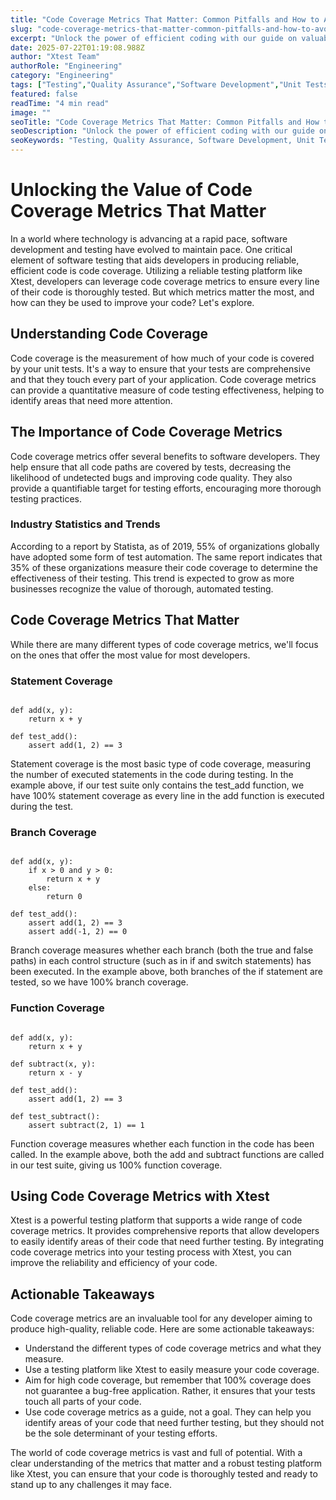 ```yaml
---
title: "Code Coverage Metrics That Matter: Common Pitfalls and How to Avoid Them"
slug: "code-coverage-metrics-that-matter-common-pitfalls-and-how-to-avoid-them"
excerpt: "Unlock the power of efficient coding with our guide on valuable code coverage metrics. Learn how these crucial parameters can enhance your software quality, streamline debugging, and boost your teams productivity. Dont miss our expert insights on leveraging code coverage metrics to their full potential."
date: 2025-07-22T01:19:08.988Z
author: "Xtest Team"
authorRole: "Engineering"
category: "Engineering"
tags: ["Testing","Quality Assurance","Software Development","Unit Tests","TDD"]
featured: false
readTime: "4 min read"
image: ""
seoTitle: "Code Coverage Metrics That Matter: Common Pitfalls and How to Avoid Them"
seoDescription: "Unlock the power of efficient coding with our guide on valuable code coverage metrics. Learn how these crucial parameters can enhance your software quality, streamline debugging, and boost your teams productivity. Dont miss our expert insights on leveraging code coverage metrics to their full potential."
seoKeywords: "Testing, Quality Assurance, Software Development, Unit Tests, TDD"
---
```


# Unlocking the Value of Code Coverage Metrics That Matter

In a world where technology is advancing at a rapid pace, software development and testing have evolved to maintain pace. One critical element of software testing that aids developers in producing reliable, efficient code is code coverage. Utilizing a reliable testing platform like Xtest, developers can leverage code coverage metrics to ensure every line of their code is thoroughly tested. But which metrics matter the most, and how can they be used to improve your code? Let's explore.

## Understanding Code Coverage

Code coverage is the measurement of how much of your code is covered by your unit tests. It's a way to ensure that your tests are comprehensive and that they touch every part of your application. Code coverage metrics can provide a quantitative measure of code testing effectiveness, helping to identify areas that need more attention.

## The Importance of Code Coverage Metrics

Code coverage metrics offer several benefits to software developers. They help ensure that all code paths are covered by tests, decreasing the likelihood of undetected bugs and improving code quality. They also provide a quantifiable target for testing efforts, encouraging more thorough testing practices.

### Industry Statistics and Trends

According to a report by Statista, as of 2019, 55% of organizations globally have adopted some form of test automation. The same report indicates that 35% of these organizations measure their code coverage to determine the effectiveness of their testing. This trend is expected to grow as more businesses recognize the value of thorough, automated testing.

## Code Coverage Metrics That Matter

While there are many different types of code coverage metrics, we'll focus on the ones that offer the most value for most developers.

### Statement Coverage

```

def add(x, y):
    return x + y

def test_add():
    assert add(1, 2) == 3
```

Statement coverage is the most basic type of code coverage, measuring the number of executed statements in the code during testing. In the example above, if our test suite only contains the test\_add function, we have 100% statement coverage as every line in the add function is executed during the test.

### Branch Coverage

```

def add(x, y):
    if x > 0 and y > 0:
        return x + y
    else:
        return 0

def test_add():
    assert add(1, 2) == 3
    assert add(-1, 2) == 0
```

Branch coverage measures whether each branch (both the true and false paths) in each control structure (such as in if and switch statements) has been executed. In the example above, both branches of the if statement are tested, so we have 100% branch coverage.

### Function Coverage

```

def add(x, y):
    return x + y

def subtract(x, y):
    return x - y

def test_add():
    assert add(1, 2) == 3

def test_subtract():
    assert subtract(2, 1) == 1
```

Function coverage measures whether each function in the code has been called. In the example above, both the add and subtract functions are called in our test suite, giving us 100% function coverage.

## Using Code Coverage Metrics with Xtest

Xtest is a powerful testing platform that supports a wide range of code coverage metrics. It provides comprehensive reports that allow developers to easily identify areas of their code that need further testing. By integrating code coverage metrics into your testing process with Xtest, you can improve the reliability and efficiency of your code.

## Actionable Takeaways

Code coverage metrics are an invaluable tool for any developer aiming to produce high-quality, reliable code. Here are some actionable takeaways:

*   Understand the different types of code coverage metrics and what they measure.
*   Use a testing platform like Xtest to easily measure your code coverage.
*   Aim for high code coverage, but remember that 100% coverage does not guarantee a bug-free application. Rather, it ensures that your tests touch all parts of your code.
*   Use code coverage metrics as a guide, not a goal. They can help you identify areas of your code that need further testing, but they should not be the sole determinant of your testing efforts.

The world of code coverage metrics is vast and full of potential. With a clear understanding of the metrics that matter and a robust testing platform like Xtest, you can ensure that your code is thoroughly tested and ready to stand up to any challenges it may face.